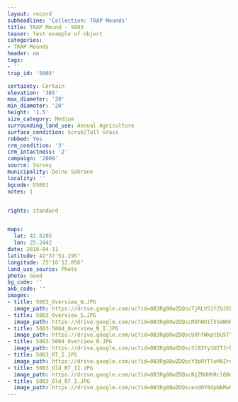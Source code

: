 ```yaml
---
layout: record
subheadline: 'Collection: TRAP Mounds'
title: TRAP Mound - 5003
teaser: Test example of object
categories:
- TRAP Mounds
header: no
tags:
- ''
trap_id: '5003'

certainty: Certain
elevation: '365'
max_diameter: '20'
min_diameter: '20'
height: '1.5'
size_category: Medium
surrounding_land_use: Annual Agriculture
surface_condition: Scrub|Tall Grass
robbed: Yes
crm_condition: '3'
crm_intactness: '2'
campaign: '2009'
source: Survey
municipality: Dolno Sahrane
locality: ''
bgcode: DS001
notes: |


rights: standard


maps:
  lat: 42.6285
  lon: 25.2442
date: 2018-04-11
latitude: 42°37'51.295"
longitude: 25°16'12.056"
land_use_source: Photo
photo: Good
bg_code: ''
akb_code: ''
images:
- title: 5003_Overview_N.JPG
  image_path: https://drive.google.com/uc?id=0B3Rg88wZDQscTjRLVS1fZVJELUE
- title: 5003_Overview_S.JPG
  image_path: https://drive.google.com/uc?id=0B3Rg88wZDQscM3hWU1l5SmNhRFE
- title: 5003-5004_Overview_N_I.JPG
  image_path: https://drive.google.com/uc?id=0B3Rg88wZDQscUXhfWkptbG5TY0U
- title: 5003-5004_Overciew_N.JPG
  image_path: https://drive.google.com/uc?id=0B3Rg88wZDQscSlB3Yy1UZTJrbGM
- title: 5003_RT_I.JPG
  image_path: https://drive.google.com/uc?id=0B3Rg88wZDQscY3pRYTluMkZreHc
- title: 5003_Old_RT_II.JPG
  image_path: https://drive.google.com/uc?id=0B3Rg88wZDQscNjZMdHhRclQ0dkk
- title: 5003_Old_RT_I.JPG
  image_path: https://drive.google.com/uc?id=0B3Rg88wZDQscendOY0dpNkMwQ1E
---
```

